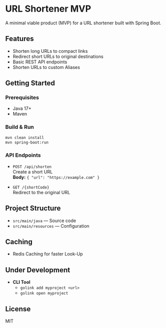 # URL Shortener MVP

A minimal viable product (MVP) for a URL shortener built with Spring Boot.

## Features

- Shorten long URLs to compact links
- Redirect short URLs to original destinations
- Basic REST API endpoints
- Shorten URLs to custom Aliases

## Getting Started

### Prerequisites

- Java 17+
- Maven

### Build & Run

```bash
mvn clean install
mvn spring-boot:run
```

### API Endpoints

- `POST /api/shorten`  
    Create a short URL  
    **Body:** `{ "url": "https://example.com" }`

- `GET /{shortCode}`  
    Redirect to the original URL

## Project Structure

- `src/main/java` — Source code
- `src/main/resources` — Configuration

## Caching

- Redis Caching for faster Look-Up

## Under Development

- **CLI Tool**
  - `golink add myproject <url>`
  - `golink open myproject`

## License

MIT

